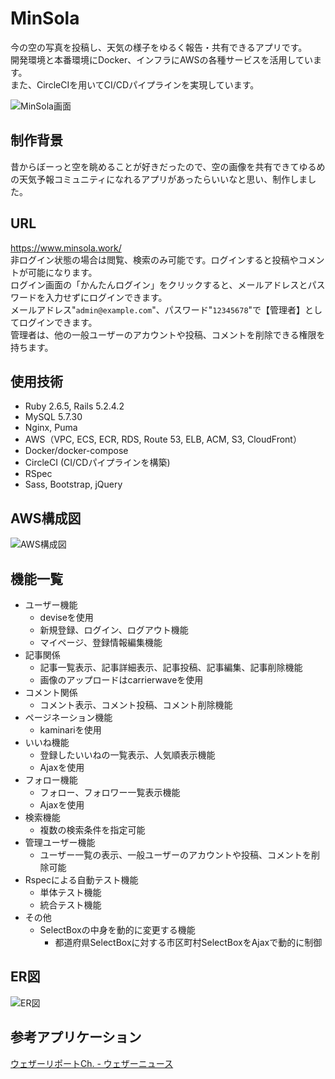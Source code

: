 # MinSola
今の空の写真を投稿し、天気の様子をゆるく報告・共有できるアプリです。<br>
開発環境と本番環境にDocker、インフラにAWSの各種サービスを活用しています。<br>
また、CircleCIを用いてCI/CDパイプラインを実現しています。

![MinSola画面](https://user-images.githubusercontent.com/62027190/81408814-e1e1dc00-9178-11ea-9304-83876c71af6e.png)

## 制作背景
昔からぼーっと空を眺めることが好きだったので、空の画像を共有できてゆるめの天気予報コミュニティになれるアプリがあったらいいなと思い、制作しました。

## URL
https://www.minsola.work/ <br>
非ログイン状態の場合は閲覧、検索のみ可能です。ログインすると投稿やコメントが可能になります。<br>
ログイン画面の「かんたんログイン」をクリックすると、メールアドレスとパスワードを入力せずにログインできます。<br>
メールアドレス"`admin@example.com`"、パスワード"`12345678`"で【管理者】としてログインできます。<br>
管理者は、他の一般ユーザーのアカウントや投稿、コメントを削除できる権限を持ちます。<br>

## 使用技術
- Ruby 2.6.5, Rails 5.2.4.2
- MySQL 5.7.30
- Nginx, Puma
- AWS（VPC, ECS, ECR, RDS, Route 53, ELB, ACM, S3, CloudFront）
- Docker/docker-compose
- CircleCI (CI/CDパイプラインを構築)
- RSpec
- Sass, Bootstrap, jQuery

## AWS構成図
![AWS構成図](https://user-images.githubusercontent.com/62027190/81407724-d7bede00-9176-11ea-8daf-bc4426d9668b.png)

## 機能一覧
- ユーザー機能
  - deviseを使用
  - 新規登録、ログイン、ログアウト機能
  - マイページ、登録情報編集機能
- 記事関係
  - 記事一覧表示、記事詳細表示、記事投稿、記事編集、記事削除機能
  - 画像のアップロードはcarrierwaveを使用
- コメント関係
  - コメント表示、コメント投稿、コメント削除機能
- ページネーション機能
  - kaminariを使用
- いいね機能
  - 登録したいいねの一覧表示、人気順表示機能
  - Ajaxを使用
- フォロー機能
  - フォロー、フォロワー一覧表示機能
  - Ajaxを使用
- 検索機能
  - 複数の検索条件を指定可能
- 管理ユーザー機能
  - ユーザー一覧の表示、一般ユーザーのアカウントや投稿、コメントを削除可能
- Rspecによる自動テスト機能
  - 単体テスト機能
  - 統合テスト機能
- その他
  - SelectBoxの中身を動的に変更する機能
    - 都道府県SelectBoxに対する市区町村SelectBoxをAjaxで動的に制御

## ER図
![ER図](https://user-images.githubusercontent.com/62027190/80856252-3372fe00-8c83-11ea-8165-75f6cd0f37c7.png)

## 参考アプリケーション
[ウェザーリポートCh. - ウェザーニュース](http://weathernews.jp/s/report/read/index.html)
